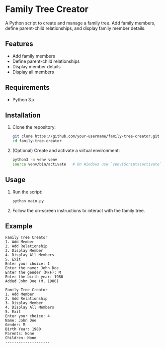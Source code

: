 # Family Tree Creator

A Python script to create and manage a family tree. Add family members, define parent-child relationships, and display family member details.

## Features

- Add family members
- Define parent-child relationships
- Display member details
- Display all members

## Requirements

- Python 3.x

## Installation

1. Clone the repository:
    ```bash
    git clone https://github.com/your-username/family-tree-creator.git
    cd family-tree-creator
    ```

2. (Optional) Create and activate a virtual environment:
    ```bash
    python3 -m venv venv
    source venv/bin/activate   # On Windows use `venv\Scripts\activate`
    ```

## Usage

1. Run the script:
    ```bash
    python main.py
    ```

2. Follow the on-screen instructions to interact with the family tree.

## Example

```plaintext
Family Tree Creator
1. Add Member
2. Add Relationship
3. Display Member
4. Display All Members
5. Exit
Enter your choice: 1
Enter the name: John Doe
Enter the gender (M/F): M
Enter the birth year: 1980
Added John Doe (M, 1980)

Family Tree Creator
1. Add Member
2. Add Relationship
3. Display Member
4. Display All Members
5. Exit
Enter your choice: 4
Name: John Doe
Gender: M
Birth Year: 1980
Parents: None
Children: None
--------------------
